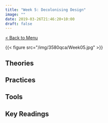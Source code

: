 ```yaml
---
title: "Week 5: Decolonising Design"
image: ""
date: 2019-03-26T21:46:20+10:00
draft: false
---
```

[< Back to Menu](/3580qca/)

{{< figure src="/img/3580qca/Week05.jpg" >}}

## Theories


## Practices


## Tools 


## Key Readings

